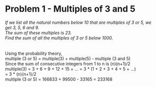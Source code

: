 # Problem 1 - Multiples of 3 and 5  

_If we list all the natural numbers below 10 that are multiples of 3 or 5, we get 3, 5, 6 and 9._  
_The sum of these multiples is 23._  
_Find the sum of all the multiples of 3 or 5 below 1000._  
<br /><br />
Using the probability theory,  
multiple (3 or 5) = multiple(3) + multiple(5) - multiple (3 and 5)  
Since the sum of consecutive integers from 1 to n is (n)(n+1)/2  
multiple(3) = 3 + 6 + 9 + 12 + 15 + ... = 3 * (1 + 2 + 3 + 4 + 5 + ...)  
= 3 * (n)(n+1)/2  
multiple (3 or 5) = 166833 + 99500 - 33165 = 233168  

